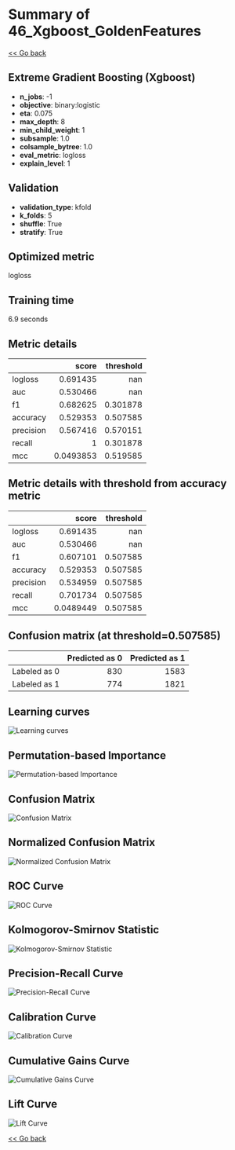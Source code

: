 # Summary of 46_Xgboost_GoldenFeatures

[<< Go back](../README.md)


## Extreme Gradient Boosting (Xgboost)
- **n_jobs**: -1
- **objective**: binary:logistic
- **eta**: 0.075
- **max_depth**: 8
- **min_child_weight**: 1
- **subsample**: 1.0
- **colsample_bytree**: 1.0
- **eval_metric**: logloss
- **explain_level**: 1

## Validation
 - **validation_type**: kfold
 - **k_folds**: 5
 - **shuffle**: True
 - **stratify**: True

## Optimized metric
logloss

## Training time

6.9 seconds

## Metric details
|           |     score |   threshold |
|:----------|----------:|------------:|
| logloss   | 0.691435  |  nan        |
| auc       | 0.530466  |  nan        |
| f1        | 0.682625  |    0.301878 |
| accuracy  | 0.529353  |    0.507585 |
| precision | 0.567416  |    0.570151 |
| recall    | 1         |    0.301878 |
| mcc       | 0.0493853 |    0.519585 |


## Metric details with threshold from accuracy metric
|           |     score |   threshold |
|:----------|----------:|------------:|
| logloss   | 0.691435  |  nan        |
| auc       | 0.530466  |  nan        |
| f1        | 0.607101  |    0.507585 |
| accuracy  | 0.529353  |    0.507585 |
| precision | 0.534959  |    0.507585 |
| recall    | 0.701734  |    0.507585 |
| mcc       | 0.0489449 |    0.507585 |


## Confusion matrix (at threshold=0.507585)
|              |   Predicted as 0 |   Predicted as 1 |
|:-------------|-----------------:|-----------------:|
| Labeled as 0 |              830 |             1583 |
| Labeled as 1 |              774 |             1821 |

## Learning curves
![Learning curves](learning_curves.png)

## Permutation-based Importance
![Permutation-based Importance](permutation_importance.png)
## Confusion Matrix

![Confusion Matrix](confusion_matrix.png)


## Normalized Confusion Matrix

![Normalized Confusion Matrix](confusion_matrix_normalized.png)


## ROC Curve

![ROC Curve](roc_curve.png)


## Kolmogorov-Smirnov Statistic

![Kolmogorov-Smirnov Statistic](ks_statistic.png)


## Precision-Recall Curve

![Precision-Recall Curve](precision_recall_curve.png)


## Calibration Curve

![Calibration Curve](calibration_curve_curve.png)


## Cumulative Gains Curve

![Cumulative Gains Curve](cumulative_gains_curve.png)


## Lift Curve

![Lift Curve](lift_curve.png)



[<< Go back](../README.md)
